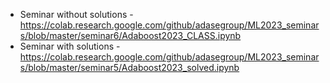 * Seminar without solutions - https://colab.research.google.com/github/adasegroup/ML2023_seminars/blob/master/seminar6/Adaboost2023_CLASS.ipynb
* Seminar with solutions - https://colab.research.google.com/github/adasegroup/ML2023_seminars/blob/master/seminar5/Adaboost2023_solved.ipynb
